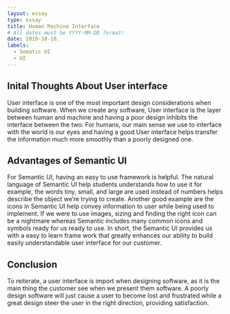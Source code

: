 ```yaml
---
layout: essay
type: essay
title: Human Machine Interface
# All dates must be YYYY-MM-DD format!
date: 2019-10-10.
labels:
  - Sematic UI
  - UI
---
```


## Inital Thoughts About User interface

User interface is one of the most important design considerations when building software. When we create any software, User interface is the layer between human and machine and having a poor design inhibits the interface between the two. For humans, our main sense we use to interface with the world is our eyes and having a good User interface helps transfer the information much more smoothly than a poorly designed one. 

## Advantages of Semantic UI

For Semantic UI, having an easy to use framework is helpful. The natural language of Semantic UI help students understands how to use it for example, the words tiny, small, and large are used instead of numbers helps describe the object we’re trying to create. Another good example are the icons in Semantic UI help convey information to user while being used to implement. If we were to use images, sizing and finding the right icon can be a nightmare whereas Semantic includes many common icons and symbols ready for us ready to use. In short, the Semantic UI provides us with a easy to learn frame work that greatly enhances our ability to build easily understandable user interface for our customer.

## Conclusion

To reiterate, a user interface is import when designing software, as it is the main thing the customer see when we present them software. A poorly design software will just cause a user to become lost and frustrated while a great design steer the user in the right direction, providing satisfaction.
